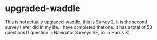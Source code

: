 # upgraded-waddle
This is not actually upgraded-waddle, this is Survey 2. it is the second survey I ever did in my life. I have completed that one. It has a total of 53 questions (1 question in Navigator Surveys SE, 52 in Harris X)
